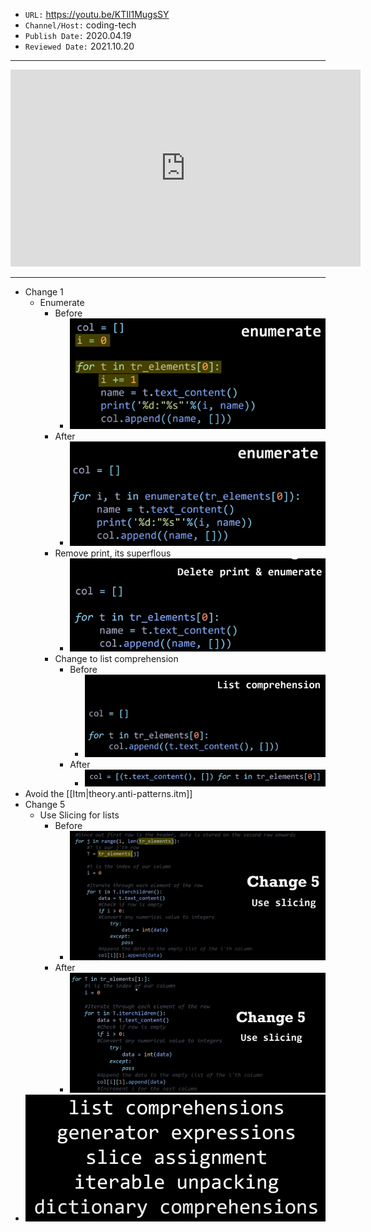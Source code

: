 

- `URL:` <https://youtu.be/KTIl1MugsSY>
- `Channel/Host:` coding-tech
- `Publish Date:` 2020.04.19
- `Reviewed Date:` 2021.10.20

---

<center><iframe width="560" height="315" src="https://www.youtube.com/embed/KTIl1MugsSY" frameborder="0" allow="accelerometer; autoplay; encrypted-media; gyroscope; picture-in-picture" allowfullscreen></iframe></center>

---

- Change 1
  - Enumerate
    - Before
      - ![alt](assets/images/Pasted_image_20211020110345.png)
    - After
      - ![alt](assets/images/Pasted_image_20211020110412.png)
    - Remove print, its superflous
      - ![alt](assets/images/Pasted_image_20211020110450.png)
    - Change to list comprehension
      - Before
        - ![alt](assets/images/Pasted_image_20211020110517.png)
      - After
        - ![alt](assets/images/Pasted_image_20211020110528.png)
- Avoid the [[Itm|theory.anti-patterns.itm]]
- Change 5
  - Use Slicing for lists
    - Before
      - ![alt](assets/images/Pasted_image_20211020110917.png)
    - After
      - ![alt](assets/images/Pasted_image_20211020110929.png)
- ![alt](assets/images/Pasted_image_20211020111618.png)

